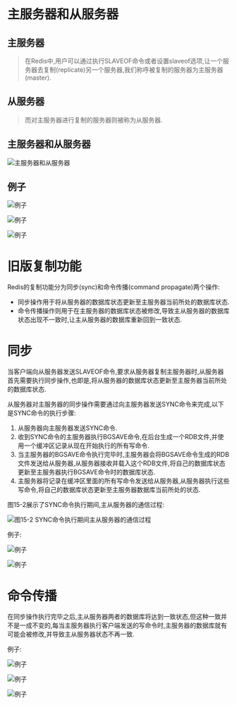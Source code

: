 # 主服务器和从服务器
## 主服务器
> 在Redis中,用户可以通过执行SLAVEOF命令或者设置slaveof选项,让一个服务器去复制(replicate)另一个服务器,我们称呼被复制的服务器为主服务器(master).

## 从服务器
> 而对主服务器进行复制的服务器则被称为从服务器.

## 主服务器和从服务器

![主服务器和从服务器](https://github.com/gdufeZLYL/blog/blob/master/images/20180516094429.png)

## 例子

![例子](https://github.com/gdufeZLYL/blog/blob/master/images/20180516094720.png)

![例子](https://github.com/gdufeZLYL/blog/blob/master/images/20180516094829.png)

![例子](https://github.com/gdufeZLYL/blog/blob/master/images/20180516094904.png)

# 旧版复制功能
Redis的复制功能分为同步(sync)和命令传播(command propagate)两个操作:
* 同步操作用于将从服务器的数据库状态更新至主服务器当前所处的数据库状态.
* 命令传播操作则用于在主服务器的数据库状态被修改,导致主从服务器的数据库状态出现不一致时,让主从服务器的数据库重新回到一致状态.

# 同步
当客户端向从服务器发送SLAVEOF命令,要求从服务器复制主服务器时,从服务器首先需要执行同步操作,也即是,将从服务器的数据库状态更新至主服务器当前所处的数据库状态.

从服务器对主服务器的同步操作需要通过向主服务器发送SYNC命令来完成,以下是SYNC命令的执行步骤:
1. 从服务器向主服务器发送SYNC命令.
2. 收到SYNC命令的主服务器执行BGSAVE命令,在后台生成一个RDB文件,并使用一个缓冲区记录从现在开始执行的所有写命令.
3. 当主服务器的BGSAVE命令执行完毕时,主服务器会将BGSAVE命令生成的RDB文件发送给从服务器,从服务器接收并载入这个RDB文件,将自己的数据库状态更新至主服务器执行BGSAVE命令时的数据库状态.
4. 主服务器将记录在缓冲区里面的所有写命令发送给从服务器,从服务器执行这些写命令,将自己的数据库状态更新至主服务器数据库当前所处的状态.

图15-2展示了SYNC命令执行期间,主从服务器的通信过程:

![图15-2 SYNC命令执行期间主从服务器的通信过程](https://github.com/gdufeZLYL/blog/blob/master/images/20180516100523.png)

例子:

![例子](https://github.com/gdufeZLYL/blog/blob/master/images/20180516100619.png)

![例子](https://github.com/gdufeZLYL/blog/blob/master/images/20180516100642.png)

# 命令传播
在同步操作执行完毕之后,主从服务器两者的数据库将达到一致状态,但这种一致并不是一成不变的,每当主服务器执行客户端发送的写命令时,主服务器的数据库就有可能会被修改,并导致主从服务器状态不再一致.

例子:

![例子](https://github.com/gdufeZLYL/blog/blob/master/images/20180516102046.png)

![例子](https://github.com/gdufeZLYL/blog/blob/master/images/20180516101951.png)

![例子](https://github.com/gdufeZLYL/blog/blob/master/images/20180516102021.png)